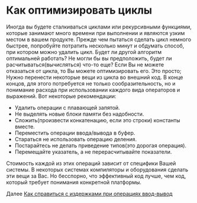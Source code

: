 # Как оптимизировать циклы
[//]: # (Version:1.0.0)
Иногда вы будете сталкиваться циклами или рекурсивными функциями, которые занимают много времени при выполнении и являются узким местом в вашем продукте. Прежде чем пытаться сделать цикл немного быстрее, попробуйте потратить несколько минут и обдумать способ, при котором можно удалить цикл. Будет ли другой алгоритм оптимальней работать? Не могли бы вы предположить, будет ли расчитываться(вычисляться) что-то еще? Если Вы не можете отказаться от цикла, то Вы можете оптимизировать его. Это просто; Нужно перенести некоторые вещи из цикла во внешний код. В конце концов, для этого потребуется не только сообразительность, но и понимание расхода при использовании каждого вида операторов и выражений. Вот некоторые рекомендации:

- Удалить операции с плавающей запятой.
- Не выделять новые блоки памяти без надобности.
- Сложить(произвести конкатенацию, если это строки) константы вместе.
- Переместить операции ввода/вывода в буфер.
- Стараться не использовать операцию деления.
- Постарайтесь не делать приведениe типов(это дорогая операция).
- Перемещайте указатель, а не перерасчитывайте показатели.

Стоимость каждой из этих операций зависит от специфики Вашей системы. В некоторых системах компиляторы и оборудования сделать эти вещи за Вас. Но бесспорно, что эффективный код лучше, чем код, который требует понимания конкретной платформы.

Далее [Как справиться с издержками при операциях ввод-вывод](08-How-to-Deal-with-IO-Expense.md)
